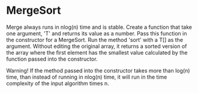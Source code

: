 # MergeSort
Merge always runs in nlog(n) time and is stable. Create a function that take one argument, 'T'
and returns its value as a number. Pass this function in the constructor for a MergeSort<T>.
Run the method 'sort' with a T[] as the argument. Without editing the original array, it returns
a sorted version of the array where the first element has the smallest value calculated by the
function passed into the constructor.

Warning! If the method passed into the constructor takes more than log(n) time, than instead of
running in nlog(n) time, it will run in the time complexity of the input algorithm times n.